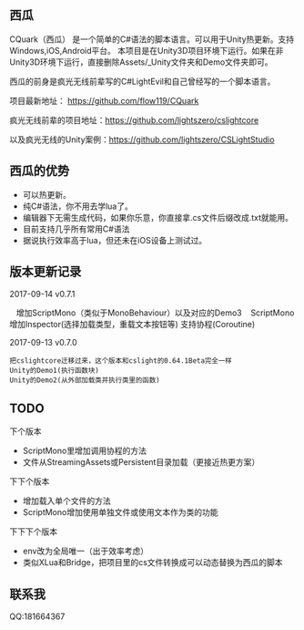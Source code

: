 ## 西瓜
CQuark（西瓜） 是一个简单的C#语法的脚本语言。可以用于Unity热更新。支持Windows,iOS,Android平台。
本项目是在Unity3D项目环境下运行。如果在非Unity3D环境下运行，直接删除Assets/_Unity文件夹和Demo文件夹即可。

西瓜的前身是疯光无线前辈写的C#LightEvil和自己曾经写的一个脚本语言。

项目最新地址：    	https://github.com/flow119/CQuark

疯光无线前辈的项目地址：https://github.com/lightszero/cslightcore

以及疯光无线的Unity案例：https://github.com/lightszero/CSLightStudio



## 西瓜的优势

* 可以热更新。
* 纯C#语法，你不用去学lua了。
* 编辑器下无需生成代码，如果你乐意，你直接拿.cs文件后缀改成.txt就能用。
* 目前支持几乎所有常用C#语法
* 据说执行效率高于lua，但还未在iOS设备上测试过。




## 版本更新记录
2017-09-14 v0.7.1
    
    增加ScriptMono（类似于MonoBehaviour）以及对应的Demo3
    ScriptMono增加Inspector(选择加载类型，重载文本按钮等) 
    支持协程(Coroutine)
    
2017-09-13 v0.7.0
    
    把cslightcore迁移过来，这个版本和cslight的0.64.1Beta完全一样
    Unity的Demo1(执行函数块)
    Unity的Demo2(从外部加载类并执行类里的函数)


## TODO

下个版本

* ScriptMono里增加调用协程的方法
* 文件从StreamingAssets或Persistent目录加载（更接近热更方案）

下下个版本

* 增加载入单个文件的方法
* ScriptMono增加使用单独文件或使用文本作为类的功能

下下下个版本
* env改为全局唯一（出于效率考虑）
* 类似XLua和Bridge，把项目里的cs文件转换成可以动态替换为西瓜的脚本

## 联系我
QQ:181664367
